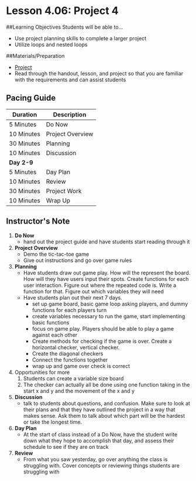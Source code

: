 # Lesson 4.06: Project 4

##Learning Objectives
Students will be able to... 
* Use project planning skills to complete a larger project
* Utilize loops and nested loops

##Materials/Preparation
* [Project]
* Read through the handout, lesson, and project so that you are familiar with the requirements and can assist students

## Pacing Guide
| Duration   | Description |
| ---------- | ----------- |
| 5 Minutes  | Do Now      |
| 10 Minutes | Project Overview      |
| 30 Minutes | Planning    |
| 10 Minutes | Discussion  |
|**Day 2-9** |             |
| 5 Minutes  | Day Plan    | 
| 10 Minutes | Review      |
| 30 Minutes | Project Work|
| 10 Minutes | Wrap Up     |

## Instructor's Note
1. **Do Now** 
	* hand out the project guide and have students start reading through it
2. **Project Overview**
 	* Demo the tic-tac-toe game
	* Give out instructions and go over game rules
3. **Planning**
    * Have students draw out game play. How will the represent the board. How will they have users input their spots. Create functions for each user interaction. Figure out where the repeated code is. Write a function for that. Figure out which variables they will need
    * Have students plan out their next 7 days. 
    	* set up game board, basic game loop asking players, and dummy functions for each players turn
    	* create variables necessary to run the game, start implementing basic functions
    	* focus on game play. Players should be able to play a game against each other
    	* Create methods for checking if the game is over. Create a horizontal checker, vertical checker.
    	* Create the diagonal checkers 
    	* Connect the functions together
    	* wrap up and game over check is correct
4. Opportunities for more
    1. Students can create a variable size board
    2. The checker can actually all be done using one function taking in the start x and y and the movement of the x and y
4. **Discussion**
	* talk to students about questions, and confusion. Make sure to look at their plans and that they have outlined the project in a way that makes sense. Ask them to talk about which part will be the hardest or take the longest time. 
5. **Day Plan**
	* At the start of class instead of a Do Now, have the student write down what they hope to accomplish that day, and assess their schedule to see if they are on track
6. **Review**
	* From what you saw yesterday, go over anything the class is struggling with. Cover concepts or reviewing things students are struggling with
	 
[Project]: project.md
  